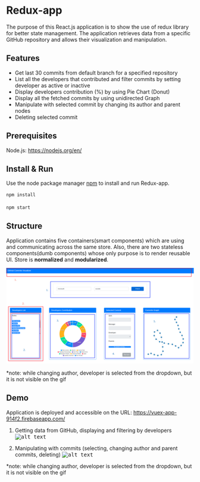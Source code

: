 # Redux-app

  The purpose of this React.js application is to show the use of redux library for better state management. 
  The application retrieves data from a specific GitHub repository and allows their visualization and manipulation.

## Features

* Get last 30 commits from default branch for a specified repository
* List all the developers that contributed and filter commits by setting developer as active or inactive
* Display developers contribution (%) by using Pie Chart (Donut)
* Display all the fetched commits by using unidirected Graph
* Manipulate with selected commit by changing its author and parent nodes
* Deleting selected commit

## Prerequisites

  Node.js: https://nodejs.org/en/
  
## Install & Run

  Use the node package manager [npm](https://www.npmjs.com/) to install and run Redux-app.

  ```bash
  npm install

  npm start
  ```

## Structure
  
  Application contains five containers(smart components) which are using and communicating across the same store. 
  Also, there are two stateless components(dumb components) whose only purpose is to render reusable UI.
  Store is <strong>normalized</strong> and <strong>modularized</strong>. 
  
  <kbd>![alt text](/public/components.png)
  
  *note: while changing author, developer is selected from the dropdown, but it is not visible on the gif
  
  
  ## Demo

  Application is deployed and accessible on the URL: https://vuex-app-914f2.firebaseapp.com/
  
  1. Getting data from GitHub, displaying and filtering by developers
  <kbd>![alt text](/public/redux-app_dev_filter.gif)
  
  
  2. Manipulating with commits (selecting, changing author and parent commits, deleting)
  <kbd>![alt text](/public/redux-app_commits_man.gif)
  
  *note: while changing author, developer is selected from the dropdown, but it is not visible on the gif
